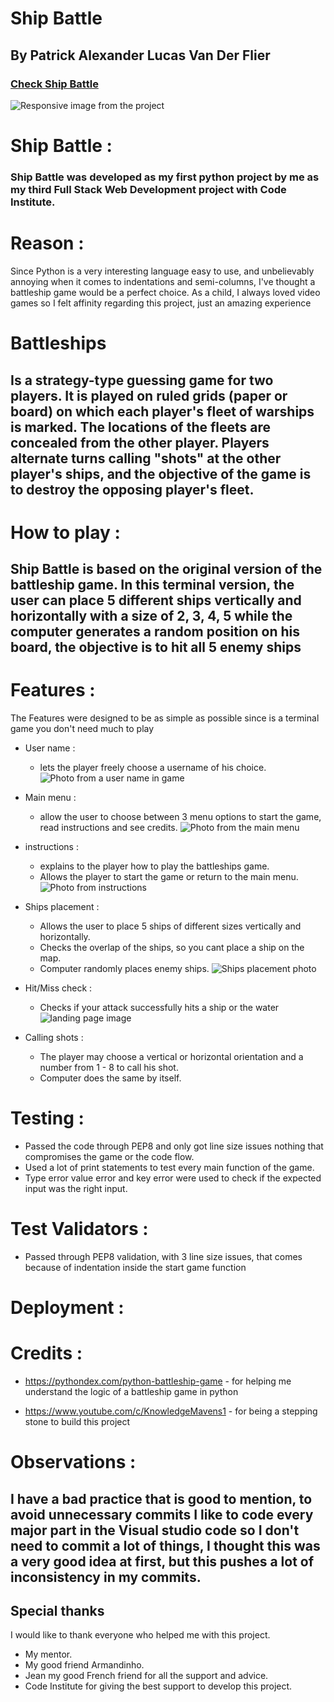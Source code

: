 
# Ship Battle

## By Patrick Alexander Lucas Van Der Flier

### [Check Ship Battle]()

![Responsive image from the project]()

# Ship Battle :

### Ship Battle was developed as my first python project by me as my third Full Stack Web Development project with Code Institute.

# Reason :
Since Python is a very interesting language easy to use, and unbelievably annoying when it comes to indentations and semi-columns, I've thought a battleship game would be a perfect choice. As a child, I always loved video games so I felt affinity regarding this project, just an amazing experience  

# Battleships

## Is a strategy-type guessing game for two players. It is played on ruled grids (paper or board) on which each player's fleet of warships is marked. The locations of the fleets are concealed from the other player. Players alternate turns calling "shots" at the other player's ships, and the objective of the game is to destroy the opposing player's fleet.

# How to play : 

## Ship Battle is based on the original version of the battleship game. In this terminal version, the user can place 5 different ships vertically and horizontally with a size of 2, 3, 4, 5 while the computer generates a random position on his board, the objective is to hit all 5 enemy ships

# Features :

The Features were designed to be as simple as possible since is a terminal game you don't need much to play

- User name :
    - lets the player freely choose a username of his choice. 
    ![Photo from a user name in game]()

- Main menu :
    - allow the user to choose between 3 menu options to start the game, read instructions and see credits.
    ![Photo from the main menu]()

- instructions :
    - explains to the player how to play the battleships game.
    - Allows the player to start the game or return to the main menu.
    ![Photo from instructions]()

- Ships placement :
    - Allows the user to place 5 ships of different sizes vertically and horizontally.
    - Checks the overlap of the ships, so you cant place a ship on the map.
    - Computer randomly places enemy ships. 
 ![Ships placement photo](/assets/images/navbar.png)

- Hit/Miss check :
    - Checks if your attack successfully hits a ship or the water
![landing page image](/assets/images/home_screen.png)

- Calling shots :
  - The player may choose a vertical or horizontal orientation and a number from 1 - 8 to call his shot.
  - Computer does the same by itself.

# Testing :
  - Passed the code through PEP8 and only got line size issues nothing that compromises the game or the code flow.
  - Used a lot of print statements to test every main function of the game.
  - Type error value error and key error were used to check if the expected input was the right input.

 # Test Validators :
  - Passed through PEP8 validation, with 3 line size issues, that comes because of indentation inside the start game function

# Deployment :
  

  # Credits :
  - https://pythondex.com/python-battleship-game - for helping me understand the logic of a battleship game in python

  - https://www.youtube.com/c/KnowledgeMavens1 - for being a stepping stone to build this project
 
# Observations :
  ## I have a bad practice that is good to mention, to avoid unnecessary commits I like to code every major part in the Visual studio code so I don't need to commit a lot of things, I thought this was a very good idea at first, but this pushes a lot of inconsistency in my commits.

  ## Special thanks 
  I would like to thank everyone who helped me with this project.

- My mentor.
- My good friend Armandinho.
- Jean my good French friend for all the support and advice.
- Code Institute for giving the best support to develop this project.
